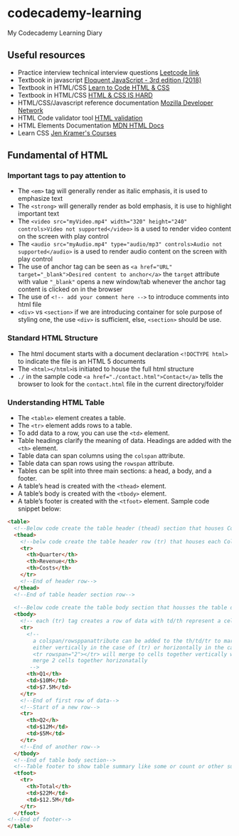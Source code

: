 # codecademy-learning
My Codecademy Learning Diary

## Useful resources
* Practice interview technical interview questions [Leetcode link](https://leetcode.com/)
* Textbook in javascript [Eloquent JavaScript - 3rd edition (2018)](https://eloquentjavascript.net/)
* Textbook in HTML/CSS [Learn to Code HTML & CSS](https://learn.shayhowe.com/)
* Textbook in HTML/CSS [HTML & CSS IS HARD](https://www.internetingishard.com/)
* HTML/CSS/Javascript reference documentation [Mozilla Developer Network](https://developer.mozilla.org/en-US/)
* HTML Code validator tool [HTML validation](https://validator.w3.org/)
* HTML Elements Documentation [MDN HTML Docs](https://developer.mozilla.org/en-US/docs/Web/HTML/Element)
* Learn CSS [Jen Kramer's Courses](https://frontendmasters.com/teachers/jen-kramer/)

## Fundamental of HTML
### Important tags to pay attention to
* The ```<em>``` tag will generally render as italic emphasis, it is used to emphasize text
* The  ```<strong>``` will generally render as bold emphasis, it is use to highlight important text
* The ```<video src="myVideo.mp4" width="320" height="240" controls>Video not supported</video>``` is a used to render video content on the screen with play control
* The ```<audio src="myAudio.mp4" type="audio/mp3" controls>Audio not supported</audio>``` is a used to render audio content on the screen with play control
* The use of anchor tag can be seen as ```<a href="URL" target="_blank">Desired content to anchor</a>``` the ```target``` attribute with value ```"_blank"``` opens a new window/tab whenever the anchor tag content is clicked on in the browser
* The use of ```<!-- add your comment here -->``` to introduce comments into html file
* ```<div>``` vs ```<section>``` if we are introducing container for sole purpose of styling one, the use ```<div>``` is sufficient, else,  ```<section>``` should be use.

### Standard HTML Structure
* The html document starts with a document declaration ```<!DOCTYPE html>``` to indicate the file is an HTML 5 documents
* The ```<html></html>```is initiated to house the full html structure 
* ```./``` in the sample code ```<a href="./contact.html">Contact</a>``` tells the browser to look for the ```contact.html``` file in the current directory/folder

### Understanding HTML Table

* The ```<table>``` element creates a table.
* The ```<tr>``` element adds rows to a table.
* To add data to a row, you can use the ```<td>``` element.
* Table headings clarify the meaning of data. Headings are added with the ```<th>``` element.
* Table data can span columns using the ```colspan``` attribute.
* Table data can span rows using the ```rowspan``` attribute.
* Tables can be split into three main sections: a head, a body, and a footer.
* A table’s head is created with the ```<thead>``` element.
* A table’s body is created with the ```<tbody>``` element.
* A table’s footer is created with the ```<tfoot>``` element.
Sample code snippet below:
```html
<table>
  <!--Below code create the table header (thead) section that houses Column's title-->
  <thead>
    <!--belw code create the table header row (tr) that houses each Column's title as shown with (th) tags-->
    <tr>
      <th>Quarter</th>
      <th>Revenue</th>
      <th>Costs</th>
    </tr>
    <!--End of header row-->
  </thead>
  <!--End of table header section row-->
  
  <!--Below code create the table body section that housses the table data-->
  <tbody>
    <!-- each (tr) tag creates a row of data with td/th represent a cell in a row-->
    <tr>
      <!--
        a colspan/rowsppanattribute can be added to the th/td/tr to marge 2 or more cells together
        either vertically in the case of (tr) or horizontally in the case of td/th see example below:
        <tr rowspan="2"></tr> will merge to cells together vertically with  <tr colspan="2"></tr> will
        merge 2 cells together horizonatally
       -->
      <th>Q1</th>
      <td>$10M</td>
      <td>$7.5M</td>
    </tr>
    <!--End of first row of data-->
    <!--Start of a new row-->
    <tr>
      <th>Q2</h>
      <td>$12M</td>
      <td>$5M</td>
    </tr>
    <!--End of another row-->
  </tbody>
  <!--End of table body section-->
  <!--Table footer to show table summary like some or count or other summary statistics-->
  <tfoot>
    <tr>
      <th>Total</th>
      <td>$22M</td>
      <td>$12.5M</td>
    </tr>
  </tfoot>
<!--End of footer-->
</table>

```


